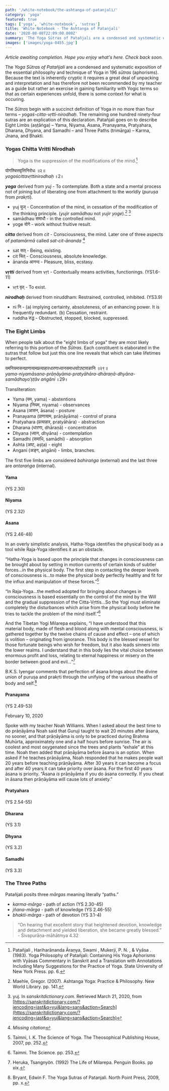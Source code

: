 ```yaml
---
path: '/white-notebook/the-ashtanga-of-patanjali/'
category: 'yoga'
featured: true
tags: ['yoga', 'white-notebook', 'sutras']
title: 'White Notebook - The Ashtanga of Patanjali'
date: '2020-08-08T22:09:00.000Z'
summary: 'The Yoga Sūtras of Patañjali are a condensed and systematic exposition of the essential philosophy and technique of Yoga in...'
images: ['images/yoga-0455.jpg']
---
```


_Article awaiting completion. Hope you enjoy what's here. Check back soon._

The _Yoga Sūtras of Patañjali_ are a condensed and systematic exposition of the essential philosophy and technique of Yoga in 196 _sūtras_ (aphorisms). Because the text is inherently cryptic it requires a great deal of unpacking and interpretation and has therefore not been recommended by my teacher as a guide but rather an exercise in gaining familiarity with Yogic terms so that as certain experiences unfold, there is some context for what is occuring.

The _Sūtras_ begin with a succinct definition of Yoga in no more than four terms – _yogaś-citta-vṛtti-nirodhaḥ_. The remaining one hundred ninety-four sutras are an explication of this declaration. Patañjali goes on to describe Eight Limbs (aṣṭāṅga) – Yama, Niyama, Asana, Pranayama, Pratyahara, Dharana, Dhyana, and Samadhi – and Three Paths (trimārga) – Karma, Jnana, and Bhakti.

### Yogas Chitta Vritti Nirodhah

> Yoga is the suppression of the modifications of the mind.[^1]

योगश्चित्तवृत्तिनिरोधः ॥२॥ <br>
_yogaścittavṛttinirodhaḥ_ ॥2॥

**_yoga_** derived from _yuj_ - To contemplate. Both a state and a mental process not of joining but of liberating one from attachment to the worldly (_puruṣa_ from _prakṛti_).

- yuj युज् - Concentration of the mind, in cessation of the modification of the thinking principle. (_yujir samādhau_ not _yujir yoge_).[^2] [^3]
- samādhau समाधौ - in the controlled mind.
- yoge योगे - work without fruitive result.

**_citta_** derived from _cit_ - Consciousness, the mind. Later one of three aspects of _patamārmā_ called _sat-cit-ānanda_ [^4]

- sat सत् - Being, existing.
- cit चित् - Consciousness, absolute knowledge.
- ānanda आनन्द - Pleasure, bliss, ecstasy.

**_vṛtti_** derived from vṛt - Contextually means activities, functionings. (YS1.6-11)

- vṛt वृत् - To exist.

**_nirodhaḥ_** derived from niruddham: Restrained, controlled, inhibited. (YS3.9)

- ni नि - (a) implying certainty, absoluteness, of an enhancing power. It is frequently redundant. (b) Cessation, restraint.
- ruddha रुद्ध - Obstructed, stopped, blocked, suppressed.

### The Eight Limbs

When people talk about the "eight limbs of yoga" they are most likely referring to this portion of the _Sūtras_. Each constituent is elaborated in the sutras that follow but just this one line reveals that which can take lifetimes to perfect.

यमनियमासनप्राणायामप्रत्याहारधारणाध्यानसमाधयाोऽष्टावङानि ॥२९॥ <br>
_yama-niyamāsana-prāṇāyāma-pratyāhāra-dhāraṇā-dhyāna-samādhayo’ṣṭāv aṅgāni_ ॥29॥

Transliteration:

- Yama (यम, yama) - abstentions
- Niyama (नियम​, niyama) - observances
- Asana (आसन​, āsana) - posture
- Pranayama (प्राणायाम, prāṇāyāma) - control of prana
- Pratyahara (प्रत्याहार, pratyāhāra) - abstraction
- Dharana (धारणा, dhāraṇā) - concentration
- Dhyana (ध्यान, dhyāna) - contemplation
- Samadhi (समाधि, samādhi) - absorption
- Ashta (अष्ट, aṣṭa) - eight
- Angani (अङ्ग​, aṅgāni) - limbs, branches.

The first five limbs are considered _bahiraṅga_ (external) and the last three are _antaraṅga_ (internal).

#### Yama

(YS 2.30)

#### Niyama

(YS 2.32)

#### Asana

(YS 2.46-48)

In an overly simplistic analysis, Hatha-Yoga identifies the physical body as a tool while Raja-Yoga identifies it as an obstacle.

“Hatha-Yoga is based upon the principle that changes in consciousness can be brought about by setting in motion currents of certain kinds of subtler forces...in the physical body. The first step in contacting the deeper levels of consciousness is...to make the physical body perfectly healthy and fit for the influx and manipulation of these forces.”[^5]

“In Raja-Yoga...the method adopted for bringing about changes in consciousness is based essentially on the control of the mind by the Will and the gradual suppression of the Citta-Vṛttis...So the Yogi must eliminate completely the disturbances which arise from the physical body before he tries to tackle the problem of the mind itself.”[^6]

And the Tibetan Yogi Milarepa explains, “I have understood that this material body, made of flesh and blood along with mental consciousness, is gathered together by the twelve chains of cause and effect – one of which is volition – originating from ignorance. This body is the blessed vessel for those fortunate beings who wish for freedom, but it also leads sinners into the lower realms. I understand that in this body lies the vital choice between enormous profit and loss, relating to eternal happiness or misery on the border between good and evil…”[^7]

B.K.S. Iyengar comments that perfection of āsana brings about the divine union of puruṣa and prakṛti through the unifying of the various sheaths of body and self.[^8]

#### Pranayama

(YS 2.49-53)

February 10, 2020

Spoke with my teacher Noah Williams. When I asked about the best time to do prāṇāyāma Noah said that Guruji taught to wait 20 minutes after āsana, no sooner, and that prāṇāyāma is only to be practiced during Brahma Muhūrta, approximately one and a half hours before sunrise. The air is coolest and most oxygenated since the trees and plants “exhale” at this time. Noah then added that prāṇāyāma before āsana is an option. When asked if he teaches prāṇāyāma, Noah responded that he makes people wait 20 years before teaching prāṇāyāma. After 30 years it can become a focus and after 40 years it can take priority over āsana. For the first 40 years āsana is priority. “Āsana _is_ prāṇāyāma if you do āsana correctly. If you cheat in āsana then prāṇāyāma will cause lots of anxiety.”

#### Pratyahara

(YS 2.54-55)

#### Dharana

(YS 3.1)

#### Dhyana

(YS 3.2)

#### Samadhi

(YS 3.3)

### The Three Paths

Patañjali posits three _mārgas_ meaning literally “paths.”

- _karma-mārga_ - path of action (YS 2.30-45)
- _jñana-mārga_ - path of knowledge (YS 2.46-55)
- _bhakti-mārga_ - path of devotion (YS 3.1-4)

> “On hearing that excellent story that heightened devotion, knowledge and detachment and yielded liberation, she became greatly blessed.” - Śivapurāṇa-māhātmya 4.32

<!-- Footnotes -->

[^1]: Patañjali , Hariharānanda Āraṇya, Swami , Mukerji, P. N. , & Vyāsa . (1983). Yoga Philosophy of Patañjali: Containing His Yoga Aphorisms with Vyāsas Commentary in Sanskrit and a Translation with Annotations Including Many Suggestions for the Practice of Yoga. State University of New York Press. pp. 6.
[^2]: Maehle, Gregor. (2007). Ashtanga Yoga: Practice & Philosophy. New World Library. pp. 141.
[^3]: yuj. In _sanskritdictionary.com_. Retrieved March 21, 2020, from [https://sanskritdictionary.com/?iencoding=iast&q=yuj&lang=sans&action=Search](https://sanskritdictionary.com/?iencoding=iast&q=yuj&lang=sans&action=Search)
[^4]: _Missing citation_
[^5]: Taimni, I. K. The Science of Yoga. The Theosophical Publishing House, 2007, pp. 252.
[^6]: Taimni. The Science. pp. 253.
[^7]: Heruka, Tsangnyön. (1992) The Life of Milarepa. Penguin Books. pp xix.
[^8]: Bryant, Edwin F. The Yoga Sutras of Patanjali. North Point Press, 2009, pp. x.
